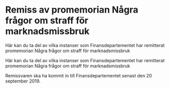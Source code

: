 # Remiss av promemorian Några frågor om straff för marknadsmissbruk

Här kan du ta del av vilka instanser som Finansdepartementet har remitterat promemorian Några frågor om straff för marknadsmissbruk

Här kan du ta del av vilka instanser som Finansdepartementet har remitterat promemorian Några frågor om straff för marknadsmissbruk

Remissvaren ska ha kommit in till Finansdepartementet senast den 20 september 2019.
